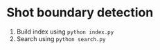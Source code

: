 # Shot boundary detection

1. Build index using `python index.py`
2. Search using `python search.py`
